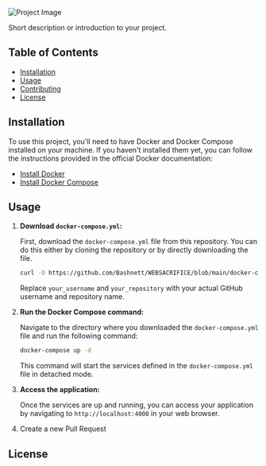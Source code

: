 ![Project Image](https://drive.google.com/file/d/1wtpdf9pEe8KGYnT8ySXJQ9VkUL7Ak45c/view?usp=sharing)

Short description or introduction to your project.

## Table of Contents

- [Installation](#installation)
- [Usage](#usage)
- [Contributing](#contributing)
- [License](#license)

## Installation

To use this project, you'll need to have Docker and Docker Compose installed on your machine. If you haven't installed them yet, you can follow the instructions provided in the official Docker documentation:

- [Install Docker](https://docs.docker.com/get-docker/)
- [Install Docker Compose](https://docs.docker.com/compose/install/)

## Usage

1. **Download `docker-compose.yml`:**

    First, download the `docker-compose.yml` file from this repository. You can do this either by cloning the repository or by directly downloading the file.

    ```bash
    curl -O https://github.com/Bashnett/WEBSACRIFICE/blob/main/docker-compose.yml
    ```

    Replace `your_username` and `your_repository` with your actual GitHub username and repository name.

2. **Run the Docker Compose command:**

    Navigate to the directory where you downloaded the `docker-compose.yml` file and run the following command:

    ```bash
    docker-compose up -d
    ```

    This command will start the services defined in the `docker-compose.yml` file in detached mode.

3. **Access the application:**

    Once the services are up and running, you can access your application by navigating to `http://localhost:4000` in your web browser.


6. Create a new Pull Request

## License

